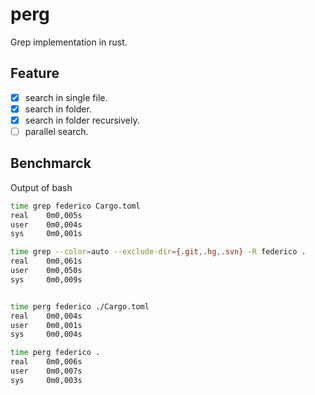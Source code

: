 # perg
Grep implementation in rust.

## Feature

- [x] search in single file.
- [x] search in folder.
- [x] search in folder recursively.
- [ ] parallel search.

## Benchmarck 

Output of bash
```bash
time grep federico Cargo.toml
real    0m0,005s
user    0m0,004s
sys     0m0,001s

time grep --color=auto --exclude-dir={.git,.hg,.svn} -R federico .
real	0m0,061s
user	0m0,050s
sys	    0m0,009s


time perg federico ./Cargo.toml
real    0m0,004s
user    0m0,001s
sys     0m0,004s

time perg federico .
real	0m0,006s
user	0m0,007s
sys	    0m0,003s
```
